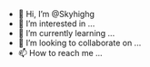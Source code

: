 - 👋 Hi, I’m @Skyhighg
- 👀 I’m interested in ...
- 🌱 I’m currently learning ...
- 💞️ I’m looking to collaborate on ...
- 📫 How to reach me ...

<!---
Skyhighg/Skyhighg is a ✨ special ✨ repository because its `README.md` (this file) appears on your GitHub profile.
You can click the Preview link to take a look at your changes.
--->
